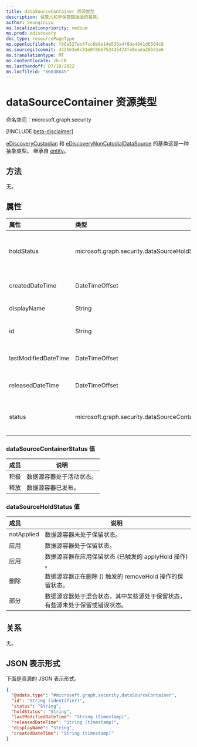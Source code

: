 ```yaml
---
title: dataSourceContainer 资源类型
description: 保管人和非保管数据源的基类。
author: SeunginLyu
ms.localizationpriority: medium
ms.prod: ediscovery
doc_type: resourcePageType
ms.openlocfilehash: f90a527ec47cc6b9e14e536a4f8da4841d6504c8
ms.sourcegitcommit: 432563e8c81e0f666752445474fe8eada26551e6
ms.translationtype: MT
ms.contentlocale: zh-CN
ms.lasthandoff: 07/18/2022
ms.locfileid: "66838645"
---
```

# <a name="datasourcecontainer-resource-type"></a>dataSourceContainer 资源类型

命名空间：microsoft.graph.security

[!INCLUDE [beta-disclaimer](../../includes/beta-disclaimer.md)]

[eDiscoveryCustodian](../resources/security-ediscoverycustodian.md) 和 [eDiscoveryNonCutodialDataSource](../resources/security-ediscoverynoncustodialdatasource.md) 的基类这是一种抽象类型。
继承自 [entity](../resources/entity.md)。

## <a name="methods"></a>方法

无。
## <a name="properties"></a>属性
|属性|类型|描述|
|:---|:---|:---|
|holdStatus|microsoft.graph.security.dataSourceHoldStatus|dataSourceContainer 的保留状态。可能的值为： `notApplied`， ， `applied`， `applying`， `removing``partial`|
|createdDateTime|DateTimeOffset|创建 dataSourceContainer 实体的日期和时间。|
|displayName|String|dataSourceContainer 实体的显示名称。|
|id|String|dataSourceContainer 的唯一标识符。 继承自 [实体](../resources/entity.md)|
|lastModifiedDateTime|DateTimeOffset|dataSourceContainer 的上次修改日期和时间。|
|releasedDateTime|DateTimeOffset|DataSourceContainer 从案例中释放的日期和时间。|
|status|microsoft.graph.security.dataSourceContainerStatus|dataSourceContainer 的最新状态。 可取值为：`Active`、`Released`。|


### <a name="datasourcecontainerstatus-values"></a>dataSourceContainerStatus 值

|成员|说明|
|:----|-----------|
| 积极| 数据源容器处于活动状态。|
| 释放 | 数据源容器已发布。|

### <a name="datasourceholdstatus-values"></a>dataSourceHoldStatus 值

|成员|说明|
|:----|-----------|
| notApplied | 数据源容器未处于保留状态。|
| 应用 | 数据源容器处于保留状态。|
| 应用 | 数据源容器在应用保留状态 (已触发的 applyHold 操作) 。|
| 删除 | 数据源容器正在删除 () 触发的 removeHold 操作的保留状态。|
| 部分 | 数据源容器处于混合状态，其中某些源处于保留状态，有些源未处于保留或错误状态。|


## <a name="relationships"></a>关系
无。

## <a name="json-representation"></a>JSON 表示形式
下面是资源的 JSON 表示形式。
<!-- {
  "blockType": "resource",
  "keyProperty": "id",
  "@odata.type": "microsoft.graph.security.dataSourceContainer",
  "baseType": "microsoft.graph.entity",
  "openType": false
}
-->
``` json
{
  "@odata.type": "#microsoft.graph.security.dataSourceContainer",
  "id": "String (identifier)",
  "status": "String",
  "holdStatus": "String",
  "lastModifiedDateTime": "String (timestamp)",
  "releasedDateTime": "String (timestamp)",
  "displayName": "String",
  "createdDateTime": "String (timestamp)"
}
```

